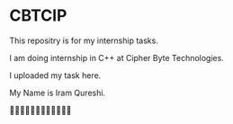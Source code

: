 # CBTCIP
This repositry is for my internship tasks.

I am doing internship in C++ at Cipher Byte Technologies.

I uploaded my task here.

My Name is Iram Qureshi.

👩‍💻👨‍💻🧑‍💻👩‍💻👩‍💻👩‍💻
